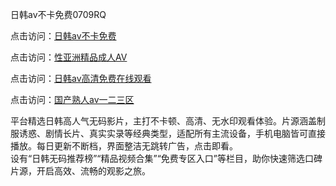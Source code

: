 日韩av不卡免费0709RQ

点击访问：<a href="https://heiliaoow5kzm.pages.dev/">日韩av不卡免费</a>

点击访问：<a href="https://heiliao2dmwwy.pages.dev/">性亚洲精品成人AV</a>

点击访问：<a href="https://heiliaoll4qsx.pages.dev/">日韩av高清免费在线观看</a>

点击访问：<a href="https://heiliaowzu4ur.pages.dev/">国产熟人av一二三区</a>

平台精选日韩高人气无码影片，主打不卡顿、高清、无水印观看体验。片源涵盖制服诱惑、剧情长片、真实实录等经典类型，适配所有主流设备，手机电脑皆可直接播放。每日更新不断档，界面整洁无跳转广告，点击即看。  
设有“日韩无码推荐榜”“精品视频合集”“免费专区入口”等栏目，助你快速筛选口碑片源，开启高效、流畅的观影之旅。

<span style="display:none;">[Canonical link](https://github.com/Q20250709/So12 ）</span>
